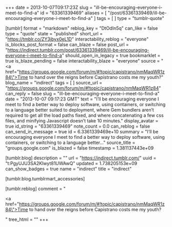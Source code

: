 +++
date = 2013-10-07T09:17:23Z
slug = "ill-be-encouraging-everyone-i-meet-to-find-a"
id = "63361339469"
aliases = [ "/post/63361339469/ill-be-encouraging-everyone-i-meet-to-find-a" ]
tags = [ ]
type = "tumblr-quote"

[tumblr]
format = "markdown"
reblog_key = "DtOdIn5q"
can_like = false
type = "quote"
state = "published"
short_url = "https://tmblr.co/ZY3jbyx0eL1D"
interactability_reblog = "everyone"
is_blocks_post_format = false
can_blaze = false
post_url = "https://indirect.tumblr.com/post/63361339469/ill-be-encouraging-everyone-i-meet-to-find-a"
should_open_in_legacy = true
bookmarklet = true
is_blaze_pending = false
interactability_blaze = "everyone"
source = "<a href=\"https://groups.google.com/forum/m/#!topic/capistrano/nmMaqWR1z84\">Time to hand over the reigns before Capistrano costs me my youth?</a>"
blog_name = "indirect"
tags = [ ]
source_url = "https://groups.google.com/forum/m/#!topic/capistrano/nmMaqWR1z84"
can_reply = false
slug = "ill-be-encouraging-everyone-i-meet-to-find-a"
date = "2013-10-07 09:17:23 GMT"
text = "I&rsquo;ll be encouraging everyone I meet to find a better way to deploy software, using containers, or switching to a language better suited to deployment, where Gem bundlers aren&rsquo;t required to get all the load paths fixed, and where concatenating a few css files, and minifying Javascript doesn&rsquo;t take 10 minutes."
display_avatar = true
id_string = "63361339469"
note_count = 0.0
can_reblog = false
can_send_in_message = true
id = 6.3361339469e+10
summary = "I’ll be encouraging everyone I meet to find a better way to deploy software, using containers, or switching to a language better..."
source_title = "groups.google.com"
is_blazed = false
timestamp = 1.381137443e+09

[tumblr.blog]
description = ""
url = "https://indirect.tumblr.com/"
uuid = "t:PgyUJU3SA2Klwyt81UWAwQ"
updated = 1.738205153e+09
can_show_badges = true
name = "indirect"
title = "indirect"

[tumblr.blog.tumblrmart_accessories]

[tumblr.reblog]
comment = "<p><a href=\"https://groups.google.com/forum/m/#!topic/capistrano/nmMaqWR1z84\">Time to hand over the reigns before Capistrano costs me my youth?</a></p>"
tree_html = ""
+++
